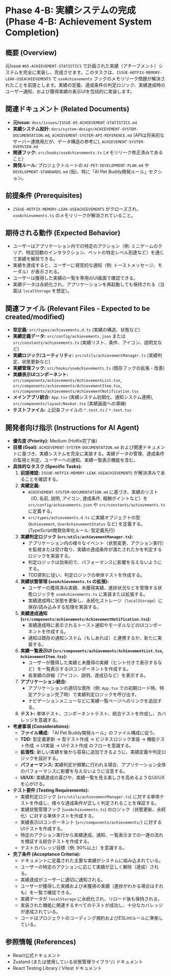 # Phase 4-B: 実績システムの完成 (Phase 4-B: Achievement System Completion)

## 概要 (Overview)
元Issue `#05-ACHIEVEMENT-STATISTICS` で計画された実績（アチーブメント）システムを完全に実装し、完成させます。このタスクは、`ISSUE-HOTFIX-MEMORY-LEAK-USEACHIEVEMENTS` で `useAchievements` フックのメモリリーク問題が解決されたことを前提とします。実績の定義、達成条件の判定ロジック、実績達成時のユーザー通知、および獲得実績の表示UIを包括的に実装します。

## 関連ドキュメント (Related Documents)
- **元Issue:** `docs/issues/ISSUE-05-ACHIEVEMENT-STATISTICS.md`
- **実績システム設計:** `docs/system-design/ACHIEVEMENT-SYSTEM-DOCUMENTATION.md`, `ACHIEVEMENT-SYSTEM-API-REFERENCE.md` (APIは将来的なサーバー連携用だが、データ構造の参考に), `ACHIEVEMENT-SYSTEM-OVERVIEW.md`
- **関連フック:** `src/hooks/useAchievements.ts` (メモリリーク修正済みであること)
- **開発ルール:** プロジェクトルートの `AI-PET-DEVELOPMENT-PLAN.md` や `DEVELOPMENT-STANDARDS.md` (仮)、特に「AI Pet Buddy開発ルール」セクション。

## 前提条件 (Prerequisites)
- `ISSUE-HOTFIX-MEMORY-LEAK-USEACHIEVEMENTS` がクローズされ、`useAchievements.ts` のメモリリークが解消されていること。

## 期待される動作 (Expected Behavior)
- ユーザーはアプリケーション内での特定のアクション（例: ミニゲームのクリア、特定回数のインタラクション、ペットの特定レベル到達など）を通じて実績を解除できる。
- 実績を達成すると、ユーザーに視覚的な通知（例: トーストメッセージ、モーダル）が表示される。
- ユーザーは獲得した実績の一覧を専用のUI画面で確認できる。
- 実績データは永続化され、アプリケーションを再起動しても保持される（当面は `localStorage` を想定）。

## 関連ファイル (Relevant Files - Expected to be created/modified)
- **型定義:** `src/types/achievements.d.ts` (実績の構造、状態など)
- **実績定義データ:** `src/config/achievements.json` または `src/constants/achievements.ts` (実績リスト、条件、アイコン、説明文など)
- **実績ロジック/ユーティリティ:** `src/utils/achievementManager.ts` (実績判定、状態更新など)
- **実績管理フック:** `src/hooks/useAchievements.ts` (既存フックの拡張・改善)
- **実績表示UIコンポーネント:** `src/components/achievements/AchievementList.tsx`, `src/components/achievements/AchievementItem.tsx`, `src/components/achievements/AchievementNotification.tsx`
- **メインアプリ統合:** `App.tsx` (実績システム初期化、通知システム連携), `src/components/layout/Navbar.tsx` (実績画面への導線)
- **テストファイル:** 上記各ファイルの `*.test.ts` / `*.test.tsx`

## 開発者向け指示 (Instructions for AI Agent)
- **優先度 (Priority):** Medium (Hotfix完了後)
- **目標 (Goal):** `ACHIEVEMENT-SYSTEM-DOCUMENTATION.md` および関連ドキュメントに基づき、実績システムを完全に実装する。実績データの管理、達成条件の監視と判定、ユーザーへの通知、実績一覧表示機能を含む。
- **具体的なタスク (Specific Tasks):**
    1. **前提確認:** `ISSUE-HOTFIX-MEMORY-LEAK-USEACHIEVEMENTS` が解決済みであることを確認する。
    2. **実績定義:**
        - `ACHIEVEMENT-SYSTEM-DOCUMENTATION.md` に基づき、実績のリスト（ID, 名前, 説明, アイコン, 達成条件, 報酬ポイントなど）を `src/config/achievements.json` や `src/constants/achievements.ts` に定義する。
        - `src/types/achievements.d.ts` に実績オブジェクトの型 (`Achievement`, `UserAchievementStatus` など) を定義する。 (TypeScript開発効率化ルール: 型定義先行)
    3. **実績判定ロジック (`src/utils/achievementManager.ts`):**
        - アプリケーション内の様々なイベント（状態変更、アクション実行）を監視または受け取り、実績の達成条件が満たされたかを判定するロジックを実装する。
        - 判定ロジックは効率的で、パフォーマンスに影響を与えないようにする。
        - TDD原則に従い、判定ロジックの単体テストを作成する。
    4. **実績状態管理 (`useAchievements.ts` の拡張):**
        - ユーザーの獲得済み実績、未獲得実績、進捗状況などを管理する状態ロジックを `useAchievements.ts` に実装または拡張する。
        - 実績達成時に状態を更新し、永続化ストレージ（`localStorage`）に保存/読み込みする処理を実装する。
    5. **実績達成通知 (`src/components/achievements/AchievementNotification.tsx`):**
        - 実績達成時に表示されるトースト通知やモーダルなどのUIコンポーネントを作成する。
        - 通知は既存の通知システム（もしあれば）と連携するか、新たに実装する。
    6. **実績一覧表示UI (`src/components/achievements/AchievementList.tsx`, `AchievementItem.tsx`):**
        - ユーザーが獲得した実績と未獲得の実績（ヒント付きで表示するなど）を一覧表示するUIコンポーネントを作成する。
        - 各実績の詳細（アイコン、説明、達成日など）を表示する。
    7. **アプリケーション統合:**
        - アプリケーションの適切な箇所（例: `App.tsx` での初期ロード時、特定アクション完了時）で実績判定ロジックを呼び出す。
        - ナビゲーションメニューなどに実績一覧ページへのリンクを追加する。
    8. **テスト:** 単体テスト、コンポーネントテスト、統合テストを作成し、カバレッジを意識する。
- **考慮事項 (Considerations):**
    - **ファイル構成:** 「AI Pet Buddy開発ルール」のファイル構成に従う。
    - **TDD:** 型定義更新 → 型テスト作成 → ビジネスロジック実装 → 機能テスト作成 → UI実装 → UIテスト作成 のフローを意識する。
    - **拡張性:** 新しい実績を後から容易に追加できるように、実績定義や判定ロジックを設計する。
    - **パフォーマンス:** 実績判定が頻繁に行われる場合、アプリケーション全体のパフォーマンスに影響を与えないように注意する。
    - **UI/UX:** 実績達成の喜びや、実績一覧を見る楽しさを高めるようなUI/UXを心がける。
- **テスト要件 (Testing Requirements):**
    - 実績判定ロジック (`src/utils/achievementManager.ts`) に対する単体テストを作成し、様々な達成条件が正しく判定されることを保証する。
    - 実績状態管理フック (`useAchievements.ts`) のロジック（状態更新、永続化）に対する単体テストを作成する。
    - 実績表示UIコンポーネント (`src/components/achievements/`) に対するUIテストを作成する。
    - 特定のアクション実行から実績達成、通知、一覧表示までの一連の流れを検証する統合テストを作成する。
    - テストカバレッジ目標（例: 90%以上）を意識する。
- **完了条件 (Acceptance Criteria):**
    - ドキュメントに定義された主要な実績がシステムに組み込まれている。
    - ユーザーの特定のアクションに応じて実績が正しく解除（達成）される。
    - 実績達成がユーザーに適切に通知される。
    - ユーザーが獲得した実績および未獲得の実績（進捗がわかる場合はそれも）を一覧で確認できる。
    - 実績データが `localStorage` に永続化され、リロード後も保持される。
    - 実装された機能に関連するすべてのテストが成功し、十分なカバレッジが達成されている。
    - コードはプロジェクトのコーディング規約およびESLintルールに準拠している。

## 参照情報 (References)
- React公式ドキュメント
- Zustand (または使用している状態管理ライブラリ) ドキュメント
- React Testing Library / Vitest ドキュメント

